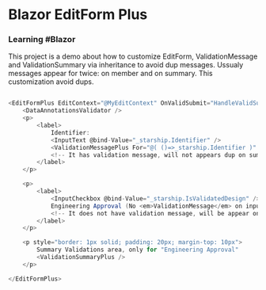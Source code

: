 # Blazor EditForm Plus

### Learning #Blazor


This project is a demo about how to customize EditForm, ValidationMessage and ValidationSummary via inheritance to avoid dup messages. Ussualy messages  appear for twice: on member and on summary. This customization avoid dups.

```c#

<EditFormPlus EditContext="@MyEditContext" OnValidSubmit="HandleValidSubmit">
    <DataAnnotationsValidator />
    <p>
        <label>
            Identifier:
            <InputText @bind-Value="_starship.Identifier" />
            <ValidationMessagePlus For="@( ()=>_starship.Identifier )" />
            <!-- It has validation message, will not appears dup on summary -->
        </label>
    </p>

    <p>
        <label>
            <InputCheckbox @bind-Value="_starship.IsValidatedDesign" />
            Engineering Approval (No <em>ValidationMessage</em> on input):
            <!-- It does not have validation message, will be appear on summary -->
        </label>
    </p>

    <p style="border: 1px solid; padding: 20px; margin-top: 10px">
        Summary Validations area, only for "Engineering Approval"
        <ValidationSummaryPlus />
    </p>

</EditFormPlus>
```


